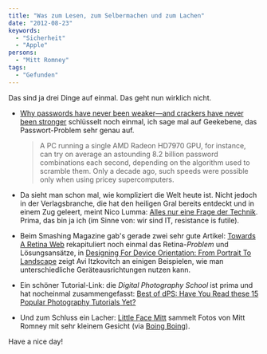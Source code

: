 ```yaml
---
title: "Was zum Lesen, zum Selbermachen und zum Lachen"
date: "2012-08-23"
keywords:
  - "Sicherheit"
  - "Apple"
persons:
  - "Mitt Romney"
tags:
  - "Gefunden"
---
```


Das sind ja drei Dinge auf einmal. Das geht nun wirklich nicht.

- [Why passwords have never been weaker—and crackers have never been stronger](http://arstechnica.com/security/2012/08/passwords-under-assault/ "Ars technica: Why passwords have never been weaker…") schlüsselt noch einmal, ich sage mal auf Geekebene, das Passwort-Problem sehr genau auf.

    > A PC running a single AMD Radeon HD7970 GPU, for instance, can try on average an astounding 8.2 billion password combinations each second, depending on the algorithm used to scramble them. Only a decade ago, such speeds were possible only when using pricey supercomputers.

- Da sieht man schon mal, wie kompliziert die Welt heute ist. Nicht jedoch in der Verlagsbranche, die hat den heiligen Gral bereits entdeckt und in einem Zug geleert, meint Nico Lumma: [Alles nur eine Frage der Technik](http://lumma.de/2012/08/23/alles-nur-eine-frage-der-technik/ "Nico Lumma: Alles nur eine Frage der Technik"). Prima, das bin ja ich (im Sinne von: wir sind IT, resistance is futile).

- Beim Smashing Magazine gab's gerade zwei sehr gute Artikel: [Towards A Retina Web](http://coding.smashingmagazine.com/2012/08/20/towards-retina-web/) rekapituliert noch einmal das Retina-_Problem_ und Lösungsansätze, in [Designing For Device Orientation: From Portrait To Landscape](http://uxdesign.smashingmagazine.com/2012/08/10/designing-device-orientation-portrait-landscape/) zeigt Avi Itzkovitch an einigen Beispielen, wie man unterschiedliche Geräteausrichtungen nutzen kann.

- Ein schöner Tutorial-Link: die _Digital Photography School_ ist prima und hat nocheinmal zusammengefasst: [Best of dPS: Have You Read these 15 Popular Photography Tutorials Yet?](http://digital-photography-school.com/best-of-dps-have-you-read-these-15-most-popular-photography-tutorials-yet)

- Und zum Schluss ein Lacher: [Little Face Mitt](http://littlefacemitt.tumblr.com/) sammelt Fotos von Mitt Romney mit sehr kleinem Gesicht (via [Boing Boing](http://boingboing.net/2012/08/22/little-face-mitt.html)).


Have a nice day!

